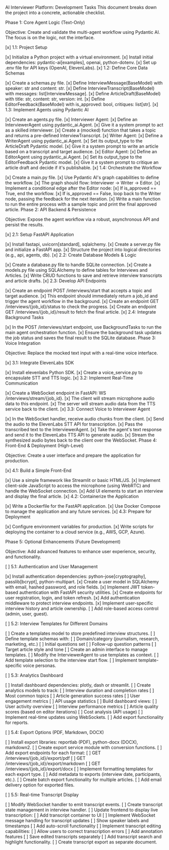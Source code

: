 AI Interviewer Platform: Development Tasks
This document breaks down the project into a concrete, actionable checklist.

Phase 1: Core Agent Logic (Text-Only)

Objective: Create and validate the multi-agent workflow using Pydantic AI. The focus is on the logic, not the interface.

[x] 1.1: Project Setup

[x] Initialize a Python project with a virtual environment.
[x] Install initial dependencies: pydantic-ai[examples], openai, python-dotenv.
[x] Set up .env file for API keys (OpenAI, ElevenLabs).
[x] 1.2: Define Core Data Schemas

[x] Create a schemas.py file.
[x] Define InterviewMessage(BaseModel) with speaker: str and content: str.
[x] Define InterviewTranscript(BaseModel) with messages: list[InterviewMessage].
[x] Define ArticleDraft(BaseModel) with title: str, content: str, version: int.
[x] Define EditorFeedback(BaseModel) with is_approved: bool, critiques: list[str].
[x] 1.3: Implement Agents using Pydantic AI

[x] Create an agents.py file.
[x] Interviewer Agent:
[x] Define an InterviewerAgent using pydantic_ai.Agent.
[x] Give it a system prompt to act as a skilled interviewer.
[x] Create a (mocked) function that takes a topic and returns a pre-defined InterviewTranscript.
[x] Writer Agent:
[x] Define a WriterAgent using pydantic_ai.Agent.
[x] Set its output_type to the ArticleDraft Pydantic model.
[x] Give it a system prompt to write an article based on a transcript and target audience.
[x] Editor Agent:
[x] Define an EditorAgent using pydantic_ai.Agent.
[x] Set its output_type to the EditorFeedback Pydantic model.
[x] Give it a system prompt to critique an article draft and decide if it's publishable.
[x] 1.4: Orchestrate the Workflow

[x] Create a main.py file.
[x] Use Pydantic AI's graph capabilities to define the workflow.
[x] The graph should flow: Interviewer -> Writer -> Editor.
[x] Implement a conditional edge after the Editor node:
[x] If is_approved == True, end the workflow.
[x] If is_approved == False, loop back to the Writer node, passing the feedback for the next iteration.
[x] Write a main function to run the entire process with a sample topic and print the final approved article.
Phase 2: API Backend & Persistence

Objective: Expose the agent workflow via a robust, asynchronous API and persist the results.

[x] 2.1: Setup FastAPI Application

[x] Install fastapi, uvicorn[standard], sqlalchemy.
[x] Create a server.py file and initialize a FastAPI app.
[x] Structure the project into logical directories (e.g., api, agents, db).
[x] 2.2: Create Database Models & Logic

[x] Create a database.py file to handle SQLite connection.
[x] Create a models.py file using SQLAlchemy to define tables for Interviews and Articles.
[x] Write CRUD functions to save and retrieve interview transcripts and article drafts.
[x] 2.3: Develop API Endpoints

[x] Create an endpoint POST /interviews/start that accepts a topic and target audience.
[x] This endpoint should immediately return a job_id and trigger the agent workflow in the background.
[x] Create an endpoint GET /interviews/{job_id}/status to check the progress.
[x] Create an endpoint GET /interviews/{job_id}/result to fetch the final article.
[x] 2.4: Integrate Background Tasks

[x] In the POST /interviews/start endpoint, use BackgroundTasks to run the main agent orchestration function.
[x] Ensure the background task updates the job status and saves the final result to the SQLite database.
Phase 3: Voice Integration

Objective: Replace the mocked text input with a real-time voice interface.

[x] 3.1: Integrate ElevenLabs SDK

[x] Install elevenlabs Python SDK.
[x] Create a voice_service.py to encapsulate STT and TTS logic.
[x] 3.2: Implement Real-Time Communication

[x] Create a WebSocket endpoint in FastAPI: WS /interviews/stream/{job_id}.
[x] The client will stream microphone audio data to this endpoint.
[x] The server will stream audio data from the TTS service back to the client.
[x] 3.3: Connect Voice to Interviewer Agent

[x] In the WebSocket handler, receive audio chunks from the client.
[x] Send the audio to the ElevenLabs STT API for transcription.
[x] Pass the transcribed text to the InterviewerAgent.
[x] Take the agent's text response and send it to the ElevenLabs TTS API to generate audio.
[x] Stream the synthesized audio bytes back to the client over the WebSocket.
Phase 4: Front-End & Deployment (High-Level)

Objective: Create a user interface and prepare the application for production.

[x] 4.1: Build a Simple Front-End

[x] Use a simple framework like Streamlit or basic HTML/JS.
[x] Implement client-side JavaScript to access the microphone (using WebRTC) and handle the WebSocket connection.
[x] Add UI elements to start an interview and display the final article.
[x] 4.2: Containerize the Application

[x] Write a Dockerfile for the FastAPI application.
[x] Use Docker Compose to manage the application and any future services.
[x] 4.3: Prepare for Deployment

[x] Configure environment variables for production.
[x] Write scripts for deploying the container to a cloud service (e.g., AWS, GCP, Azure).

Phase 5: Optional Enhancements (Future Development)

Objective: Add advanced features to enhance user experience, security, and functionality.

[ ] 5.1: Authentication and User Management

[x] Install authentication dependencies: python-jose[cryptography], passlib[bcrypt], python-multipart.
[x] Create a user model in SQLAlchemy with email, hashed password, and role fields.
[x] Implement JWT token-based authentication with FastAPI security utilities.
[x] Create endpoints for user registration, login, and token refresh.
[x] Add authentication middleware to protect interview endpoints.
[x] Implement user-specific interview history and article ownership.
[ ] Add role-based access control (admin, user, guest).

[ ] 5.2: Interview Templates for Different Domains

[ ] Create a templates model to store predefined interview structures.
[ ] Define template schemas with:
[ ] Domain/category (journalism, research, marketing, etc.)
[ ] Initial questions set
[ ] Follow-up question patterns
[ ] Target article style and tone
[ ] Create an admin interface to manage templates.
[ ] Modify the InterviewerAgent to use templates as context.
[ ] Add template selection to the interview start flow.
[ ] Implement template-specific voice personas.

[ ] 5.3: Analytics Dashboard

[ ] Install dashboard dependencies: plotly, dash or streamlit.
[ ] Create analytics models to track:
[ ] Interview duration and completion rates
[ ] Most common topics
[ ] Article generation success rates
[ ] User engagement metrics
[ ] API usage statistics
[ ] Build dashboard views:
[ ] User activity overview
[ ] Interview performance metrics
[ ] Article quality scores (based on editor iterations)
[ ] Cost analysis (API usage)
[ ] Implement real-time updates using WebSockets.
[ ] Add export functionality for reports.

[ ] 5.4: Export Options (PDF, Markdown, DOCX)

[ ] Install export libraries: reportlab (PDF), python-docx (DOCX), markdown2.
[ ] Create export service module with conversion functions.
[ ] Add export endpoints for each format:
[ ] GET /interviews/{job_id}/export/pdf
[ ] GET /interviews/{job_id}/export/markdown
[ ] GET /interviews/{job_id}/export/docx
[ ] Implement formatting templates for each export type.
[ ] Add metadata to exports (interview date, participants, etc.).
[ ] Create batch export functionality for multiple articles.
[ ] Add email delivery option for exported files.

[ ] 5.5: Real-time Transcript Display

[ ] Modify WebSocket handler to emit transcript events.
[ ] Create transcript state management in interview handler.
[ ] Update frontend to display live transcription:
[ ] Add transcript container to UI
[ ] Implement WebSocket message handling for transcript updates
[ ] Show speaker labels and timestamps
[ ] Add auto-scroll functionality
[ ] Implement transcript editing capabilities:
[ ] Allow users to correct transcription errors
[ ] Add annotation features
[ ] Save edited transcripts separately
[ ] Add transcript search and highlight functionality.
[ ] Create transcript export as separate document.
